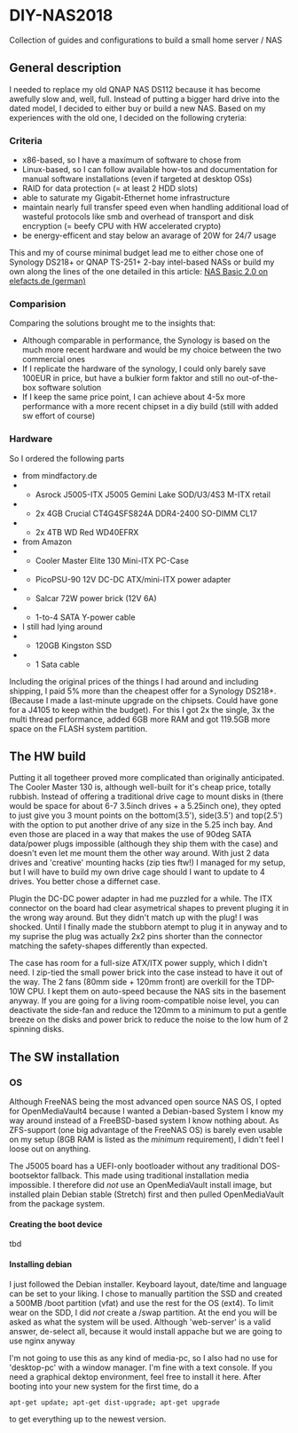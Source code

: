 # DIY-NAS2018
Collection of guides and configurations to build a small home server / NAS 

## General description

I needed to replace my old QNAP NAS DS112 because it has become awefully slow and, well, full.
Instead of putting a bigger hard drive into the dated model, I decided to either buy or build a new NAS.
Based on my experiences with the old one, I decided on the following cryteria:

### Criteria
* x86-based, so I have a maximum of software to chose from
* Linux-based, so I can follow available how-tos and documentation for manual software installations (even if targeted at desktop OSs)
* RAID for data protection (= at least 2 HDD slots)
* able to saturate my Gigabit-Ethernet home infrastructure
* maintain nearly full transfer speed even when handling additional load of wasteful protocols like smb and overhead of transport and disk encryption (= beefy CPU with HW accelerated crypto)
* be energy-efficent and stay below an avarage of 20W for 24/7 usage

This and my of course minimal budget lead me to either chose one of Synology DS218+ or QNAP TS-251+ 2-bay intel-based NASs or build my own along the lines of the one detailed in this article: [NAS Basic 2.0 on elefacts.de (german)](https://www.elefacts.de/test-59-nas_basic_2.0__effizientes_selbstbau_nas_mit_4x_sata_im_mini_itx_format) 

### Comparision
Comparing the solutions brought me to the insights that:
* Although comparable in performance, the Synology is based on the much more recent hardware and would be my choice between the two commercial ones
* If I replicate the hardware of the synology, I could only barely save 100EUR in price, but have a bulkier form faktor and still no out-of-the-box software solution
* If I keep the same price point, I can achieve about 4-5x more performance with a more recent chipset in a diy build (still with added sw effort of course)

### Hardware
So I ordered the following parts
* from mindfactory.de
* * Asrock J5005-ITX J5005 Gemini Lake SOD/U3/4S3 M-ITX retail
* * 2x 4GB Crucial CT4G4SFS824A DDR4-2400 SO-DIMM CL17
* * 2x 4TB WD Red WD40EFRX 
* from Amazon
* * Cooler Master Elite 130 Mini-ITX PC-Case 
* * PicoPSU-90 12V DC-DC ATX/mini-ITX power adapter
* * Salcar 72W power brick (12V 6A)
* * 1-to-4 SATA Y-power cable
* I still had lying around
* * 120GB Kingston SSD
* * 1 Sata cable

Including the original prices of the things I had around and including shipping, I paid 5% more than the cheapest offer for a Synology DS218+. (Because I made a last-minute upgrade on the chipsets. Could have gone for a J4105 to keep within the budget).
For this I got 2x the single, 3x the multi thread performance, added 6GB more RAM and got 119.5GB more space on the FLASH system partition.

## The HW build

Putting it all togetheer proved more complicated than originally anticipated. The Cooler Master 130 is, although well-built for it's cheap price, totally rubbish. Instead of offering a traditional drive cage to mount disks in (there would be space for about 6-7 3.5inch drives + a 5.25inch one), they opted to just give you 3 mount points on the bottom(3.5'), side(3.5') and top(2.5') with the option to put another drive of any size in the 5.25 inch bay. And even those are placed in a way that makes the use of 90deg SATA data/power plugs impossible (although they ship them with the case) and doesn't even let me mount them the other way around. With just 2 data drives and 'creative' mounting hacks (zip ties ftw!) I managed for my setup, but I will have to build my own drive cage should I want to update to 4 drives. You better chose a differnet case.

Plugin the DC-DC power adapter in had me puzzled for a while. The ITX connector on the board had clear asymetrical shapes to prevent pluging it in the wrong way around. But they didn't match up with the plug! I was shocked. Until I finally made the stubborn atempt to plug it in anyway and to my suprise the plug was actually 2x2 pins shorter than the connector matching the safety-shapes differently than expected.

The case has room for a full-size ATX/ITX power supply, which I didn't need. I zip-tied the small power brick into the case instead to have it out of the way. The 2 fans (80mm side + 120mm front) are overkill for the TDP-10W CPU. I kept them on auto-speed because the NAS sits in the basement anyway. If you are going for a living room-compatible noise level, you can deactivate the side-fan and reduce the 120mm to a minimum to put a gentle breeze on the disks and power brick to reduce the noise to the low hum of 2 spinning disks.

## The SW installation
### OS
Although FreeNAS being the most advanced open source NAS OS, I opted for OpenMediaVault4 because I wanted a Debian-based System I know my way around instead of a FreeBSD-based system I know nothing about. As ZFS-support (one big advantage of the FreeNAS OS) is barely even usable on my setup (8GB RAM is listed as the *minimum* requirement), I didn't feel I loose out on anything.

The J5005 board has a UEFI-only bootloader without any traditional DOS-bootsektor fallback. This made using traditional installation media impossible. I therefore did *not* use an OpenMediaVault install image, but installed plain Debian stable (Stretch) first and then pulled OpenMediaVault from the package system.

#### Creating the boot device
tbd

#### Installing debian
I just followed the Debian installer. Keyboard layout, date/time and language can be set to your liking. I chose to manually partition the SSD and created a 500MB /boot partition (vfat) and use the rest for the OS (ext4). To limit wear on the SDD, I did *not* create a /swap partition. At the end you will be asked as what the system will be used. Although 'web-server' is a valid answer, de-select all, because it would install appache but we are going to use nginx anyway

I'm not going to use this as any kind of media-pc, so I also had no use for 'desktop-pc' with a window manager. I'm fine with a text console. If you need a graphical dektop environment, feel free to install it here.
After booting into your new system for the first time, do a 
```bash
apt-get update; apt-get dist-upgrade; apt-get upgrade
```
to get everything up to the newest version.
